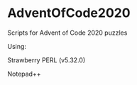 # AdventOfCode2020
Scripts for Advent of Code 2020 puzzles 


Using:

Strawberry PERL (v5.32.0)

Notepad++

